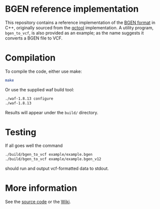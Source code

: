 BGEN reference implementation
========

This repository contains a reference implementation of the [BGEN format](http://www.well.ox.ac.uk/~gav/bgen_format/bgen_format_v1.2.html) in C++, 
originally sourced from the [qctool](https://bitbucket.org/gavinband/bgen) implementation.  A utility program, `bgen_to_vcf`, is also provided as an example; as the name suggests it converts a BGEN file to VCF.

Compilation
=====

To compile the code, either use make:
```sh
make
```

Or use the supplied waf build tool:
```sh
./waf-1.8.13 configure
./waf-1.8.13
```

Results will appear under the `build/` directory.

Testing
=====

If all goes well the command

```sh
./build/bgen_to_vcf example/example.bgen
./build/bgen_to_vcf example/example.bgen_v12
```
should run and output vcf-formatted data to stdout.

More information
=====
See the [source code](https://bitbucket.org/gavinband/bgen/src) or the [Wiki](https://bitbucket.org/gavinband/bgen/wiki/Home).